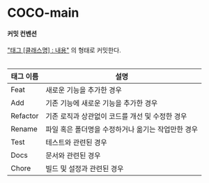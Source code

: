 # COCO-main



#### 커밋 컨벤션

<u>"태그 [클래스명] : 내용"</u> 의 형태로 커밋한다.<br/>
<br/>

| 태그 이름    | 설명                           |
|----------|------------------------------|
| Feat     | 새로운 기능을 추가한 경우               |
| Add      | 기존 기능에 새로운 기능을 추가한 경우        |
| Refactor | 기존 로직과 상관없이 코드를 개선 및 수정한 경우  |
| Rename   | 파일 혹은 폴더명을 수정하거나 옮기는 작업만한 경우 |
| Test     | 테스트와 관련된 경우                  |
| Docs     | 문서와 관련된 경우                   |
| Chore    | 빌드 및 설정과 관련된 경우              |
